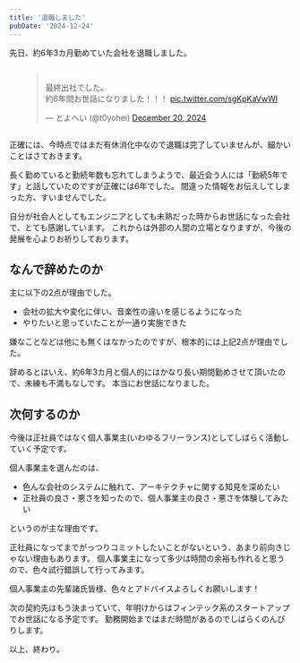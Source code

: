 ```yaml
---
title: '退職しました'
pubDate: '2024-12-24'
---
```


先日、約6年3カ月勤めていた会社を退職しました。


<div style="display: flex; justify-content: center;"> 
  <blockquote class="twitter-tweet"><p lang="ja" dir="ltr">最終出社でした。<br>約6年間お世話になりました！！！ <a href="https://t.co/sgKpKaVwWI">pic.twitter.com/sgKpKaVwWI</a></p>&mdash; とよへい (@t0yohei) <a href="https://twitter.com/t0yohei/status/1870123791197843630?ref_src=twsrc%5Etfw">December 20, 2024</a></blockquote> <script async src="https://platform.twitter.com/widgets.js" charset="utf-8"></script>
</div>

正確には、今時点ではまだ有休消化中なので退職は完了していませんが、細かいことはさておきます。

長く勤めていると勤続年数も忘れてしまうようで、最近会う人には「勤続5年です」と話していたのですが正確には6年でした。
間違った情報をお伝えしてしまった方、すいませんでした。

自分が社会人としてもエンジニアとしても未熟だった時からお世話になった会社で、とても感謝しています。
これからは外部の人間の立場となりますが、今後の発展を心よりお祈りしております。

## なんで辞めたのか

主に以下の2点が理由でした。

- 会社の拡大や変化に伴い、音楽性の違いを感じるようになった
- やりたいと思っていたことが一通り実施できた

嫌なことなどは他にも無くはなかったのですが、根本的には上記2点が理由でした。

辞めるとはいえ、約6年3カ月と個人的にはかなり長い期間勤めさせて頂いたので、未練も不満もなしです。
本当にお世話になりました。

## 次何するのか

今後は正社員ではなく個人事業主(いわゆるフリーランス)としてしばらく活動していく予定です。

個人事業主を選んだのは、

- 色んな会社のシステムに触れて、アーキテクチャに関する知見を深めたい
- 正社員の良さ・悪さを知ったので、個人事業主の良さ・悪さを体験してみたい 

というのが主な理由です。

正社員になってまでがっつりコミットしたいことがないという、あまり前向きじゃない理由もあります。
個人事業主になって多少は時間の余裕も作れると思うので、色々試行錯誤して行ってみます。

個人事業主の先輩諸氏皆様、色々とアドバイスよろしくお願いします！

次の契約先はもう決まっていて、年明けからはフィンテック系のスタートアップでお世話になる予定です。
勤務開始まではまだ時間があるのでしばらくのんびりします。

以上、終わり。
